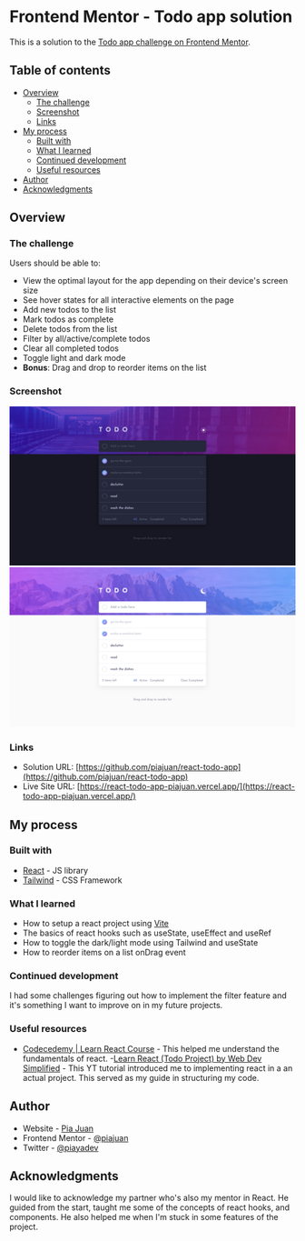 # Frontend Mentor - Todo app solution

This is a solution to the [Todo app challenge on Frontend Mentor](https://www.frontendmentor.io/challenges/todo-app-Su1_KokOW).

## Table of contents

- [Overview](#overview)
  - [The challenge](#the-challenge)
  - [Screenshot](#screenshot)
  - [Links](#links)
- [My process](#my-process)
  - [Built with](#built-with)
  - [What I learned](#what-i-learned)
  - [Continued development](#continued-development)
  - [Useful resources](#useful-resources)
- [Author](#author)
- [Acknowledgments](#acknowledgments)


## Overview

### The challenge

Users should be able to:

- View the optimal layout for the app depending on their device's screen size
- See hover states for all interactive elements on the page
- Add new todos to the list
- Mark todos as complete
- Delete todos from the list
- Filter by all/active/complete todos
- Clear all completed todos
- Toggle light and dark mode
- **Bonus**: Drag and drop to reorder items on the list

### Screenshot

![](./screenshot-dark-mode.png)
![](./screenshot-light-mode.png)

### Links

- Solution URL: [https://github.com/piajuan/react-todo-app](https://github.com/piajuan/react-todo-app)
- Live Site URL: [https://react-todo-app-piajuan.vercel.app/](https://react-todo-app-piajuan.vercel.app/)

## My process

### Built with

- [React](https://reactjs.org/) - JS library
- [Tailwind](https://tailwindcss.com/) - CSS Framework


### What I learned

- How to setup a react project using [Vite](https://vitejs.dev/)
- The basics of react hooks such as useState, useEffect and useRef
- How to toggle the dark/light mode using Tailwind and useState
- How to reorder items on a list onDrag event

### Continued development

I had some challenges figuring out how to implement the filter feature and it's something I want to improve on in my future projects. 


### Useful resources

- [Codecedemy | Learn React Course](https://www.codecademy.com/enrolled/courses/react-101) - This helped me understand the fundamentals of react.
-[Learn React (Todo Project) by Web Dev Simplified](https://www.youtube.com/watch?v=hQAHSlTtcmY) - This YT tutorial introduced me to implementing react in a an actual project. This served as my guide in structuring my code. 

## Author

- Website - [Pia Juan](https://piajuan-portfolio.vercel.app/)
- Frontend Mentor - [@piajuan](https://www.frontendmentor.io/profile/piajuan)
- Twitter - [@piayadev](https://twitter.com/piayadev)


## Acknowledgments

I would like to acknowledge my partner who's also my mentor in React. He guided from the start, taught me some of the concepts of react hooks, and components. He also helped me when I'm stuck in some features of the project. 
